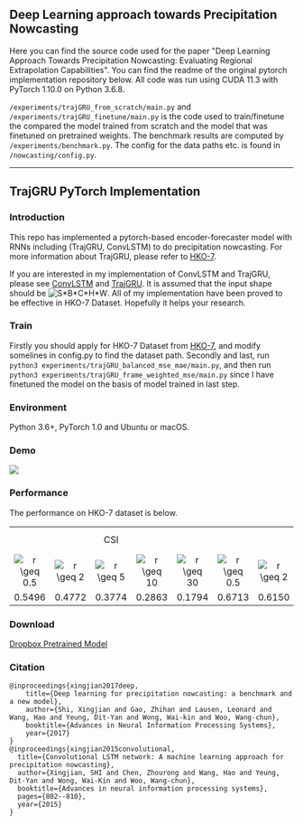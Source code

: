 ## Deep Learning approach towards Precipitation Nowcasting
Here you can find the source code used for the paper "Deep Learning Approach Towards Precipitation Nowcasting:
Evaluating Regional Extrapolation Capabilities". You can find the readme of the original pytorch implementation repository below.
All code was run using CUDA 11.3 with PyTorch 1.10.0 on Python 3.6.8.

`/experiments/trajGRU_from_scratch/main.py` and `/experiments/trajGRU_finetune/main.py` is the code used to train/finetune the compared the model trained from scratch and the model that was finetuned on pretrained weights.
The benchmark results are computed by `/experiments/benchmark.py`. The config for the data paths etc. is found in `/nowcasting/config.py`.


---
## TrajGRU PyTorch Implementation

### Introduction
This repo has implemented a pytorch-based encoder-forecaster model with RNNs including (TrajGRU, ConvLSTM) to do precipitation nowcasting. For more information about TrajGRU, please refer to [HKO-7](https://github.com/sxjscience/HKO-7).

If you are interested in my implementation of ConvLSTM and TrajGRU, please see [ConvLSTM](https://github.com/Hzzone/Precipitation-Nowcasting/blob/master/nowcasting/models/convLSTM.py) and [TrajGRU](https://github.com/Hzzone/Precipitation-Nowcasting/blob/master/nowcasting/models/trajGRU.py). It is assumed that the input shape should be <img src="https://latex.codecogs.com/gif.latex?S*B*C*H*W" title="S*B*C*H*W" />. All of my implementation have been proved to be effective in HKO-7 Dataset. Hopefully it helps your research.

### Train
Firstly you should apply for HKO-7 Dataset from [HKO-7](https://github.com/sxjscience/HKO-7), and modify somelines in config.py to find the dataset path.
Secondly and last, run `python3 experiments/trajGRU_balanced_mse_mae/main.py`, and then run `python3 experiments/trajGRU_frame_weighted_mse/main.py` since I have finetuned the model on the basis of model trained in last step.

### Environment
Python 3.6+, PyTorch 1.0 and Ubuntu or macOS.

### Demo
![](demo.gif)

### Performance
The performance on HKO-7 dataset is below.

<table>
	<tbody>
		<tr>
			<td colspan="5" align="center">CSI</td>
			<td colspan="5" align="center">HSS</td>
			<td align="center">Balanced MSE</td>
			<td align="center">Balanced MAE</td>
		</tr>
		<tr>
			<td  align="center"><img src="https://latex.codecogs.com/gif.latex?r&space;\geq&space;0.5" title="r \geq 0.5" /></td>
			<td align="center"><img src="https://latex.codecogs.com/gif.latex?r&space;\geq&space;2" title="r \geq 2" /></td>
			<td align="center"><img src="https://latex.codecogs.com/gif.latex?r&space;\geq&space;5" title="r \geq 5" /></td>
			<td align="center"><img src="https://latex.codecogs.com/gif.latex?r&space;\geq&space;10" title="r \geq 10" /></td>
			<td align="center"><img src="https://latex.codecogs.com/gif.latex?r&space;\geq&space;30" title="r \geq 30" /></td>
			<td align="center"><img src="https://latex.codecogs.com/gif.latex?r&space;\geq&space;0.5" title="r \geq 0.5" /></td>
			<td align="center"><img src="https://latex.codecogs.com/gif.latex?r&space;\geq&space;2" title="r \geq 2" /></td>
			<td align="center"><img src="https://latex.codecogs.com/gif.latex?r&space;\geq&space;5" title="r \geq 5" /></td>
			<td align="center"><img src="https://latex.codecogs.com/gif.latex?r&space;\geq&space;10" title="r \geq 10" /></td>
			<td align="center"><img src="https://latex.codecogs.com/gif.latex?r&space;\geq&space;30" title="r \geq 30" /></td>
			<td align="center"></td>
			<td align="center"></td>
		</tr>
		<tr>
			<td align="center">0.5496</td>
			<td align="center">0.4772</td>
			<td align="center">0.3774</td>
			<td align="center">0.2863</td>
			<td align="center">0.1794</td>
			<td align="center">0.6713</td>
			<td align="center">0.6150</td>
			<td align="center">0.5226</td>
			<td align="center">0.4253</td>
			<td align="center">0.2919</td>
			<td align="center">5860.97</td>
			<td align="center">15062.46</td>
		</tr>
	</tbody>
</table>

### Download

[Dropbox Pretrained Model](https://www.dropbox.com/sh/i5goltdq83dmkvc/AABBe5wTuEQF5j3VSMszVQSaa?dl=0)

### Citation

```
@inproceedings{xingjian2017deep,
    title={Deep learning for precipitation nowcasting: a benchmark and a new model},
    author={Shi, Xingjian and Gao, Zhihan and Lausen, Leonard and Wang, Hao and Yeung, Dit-Yan and Wong, Wai-kin and Woo, Wang-chun},
    booktitle={Advances in Neural Information Processing Systems},
    year={2017}
}
@inproceedings{xingjian2015convolutional,
  title={Convolutional LSTM network: A machine learning approach for precipitation nowcasting},
  author={Xingjian, SHI and Chen, Zhourong and Wang, Hao and Yeung, Dit-Yan and Wong, Wai-Kin and Woo, Wang-chun},
  booktitle={Advances in neural information processing systems},
  pages={802--810},
  year={2015}
}
```

